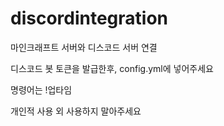 # discordintegration
마인크래프트 서버와 디스코드 서버 연결


디스코드 봇 토큰을 발급한후, config.yml에 넣어주세요

명령어는
!업타임

개인적 사용 외 사용하지 말아주세요
